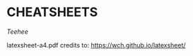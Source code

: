 CHEATSHEETS
=========================
*Teehee*

latexsheet-a4.pdf credits to: https://wch.github.io/latexsheet/